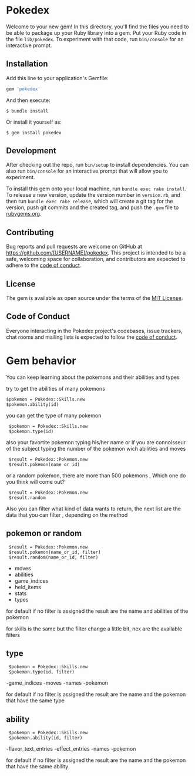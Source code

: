 # Pokedex

Welcome to your new gem! In this directory, you'll find the files you need to be able to package up your Ruby library into a gem. Put your Ruby code in the file `lib/pokedex`. To experiment with that code, run `bin/console` for an interactive prompt.


## Installation

Add this line to your application's Gemfile:

```ruby
gem 'pokedex'
```

And then execute:

    $ bundle install

Or install it yourself as:

    $ gem install pokedex

## Development

After checking out the repo, run `bin/setup` to install dependencies. You can also run `bin/console` for an interactive prompt that will allow you to experiment.

To install this gem onto your local machine, run `bundle exec rake install`. To release a new version, update the version number in `version.rb`, and then run `bundle exec rake release`, which will create a git tag for the version, push git commits and the created tag, and push the `.gem` file to [rubygems.org](https://rubygems.org).

## Contributing

Bug reports and pull requests are welcome on GitHub at https://github.com/[USERNAME]/pokedex. This project is intended to be a safe, welcoming space for collaboration, and contributors are expected to adhere to the [code of conduct](https://github.com/[USERNAME]/pokedex/blob/master/CODE_OF_CONDUCT.md).

## License

The gem is available as open source under the terms of the [MIT License](https://opensource.org/licenses/MIT).

## Code of Conduct

Everyone interacting in the Pokedex project's codebases, issue trackers, chat rooms and mailing lists is expected to follow the [code of conduct](https://github.com/[USERNAME]/pokedex/blob/master/CODE_OF_CONDUCT.md).


# Gem behavior

You can keep learning about the pokemons and their abilities and types


try to get the abilities of many pokemons
    
    $pokemon = Pokedex::Skills.new
    $pokemon.ability(id)

you can get the type of many pokemon
    
     $pokemon = Pokedex::Skills.new
     $pokemon.type(id)

also your favortite pokemon typing his/her name or if you are connoisseur of the subject typing the number of the pokemon wich abilities and moves

     $result = Pokedex::Pokemon.new
     $result.pokemon(name or id)

or a random pokemon, there are more than 500 pokemons , Which one do you think will come out?
     
     $result = Pokedex::Pokemon.new
     $result.random

Also you can filter what kind of data wants to return, the next list are the data that you can filter , depending on the method
     
## pokemon or random   
 
     $result = Pokedex::Pokemon.new
     $result.pokemon(name_or_id, filter)
     $result.random(name_or_id, filter)
     
- moves
- abilities
- game_indices
- held_items
- stats
- types

for default if no filter is assigned the result are the name and abilities of the pokemon


for skills is the same but the filter change a little bit, nex are the available filters

## type

     $pokemon = Pokedex::Skills.new
     $pokemon.type(id, filter)

-game_indices
-moves
-names
-pokemon

for default if no filter is assigned the result are the name and the pokemon that have the same type 

## ability

     $pokemon = Pokedex::Skills.new
     $pokemon.ability(id, filter)

-flavor_text_entries
-effect_entries
-names
-pokemon

for default if no filter is assigned the result are the name and the pokemon that have the same ability 
